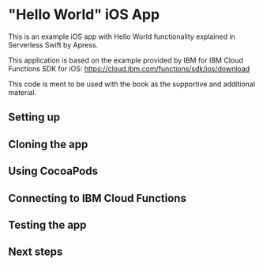 # "Hello World" iOS App
This is an example iOS app with Hello World functionality explained in Serverless Swift by Apress.

This application is based on the example provided by IBM for IBM Cloud Functions SDK for iOS: https://cloud.ibm.com/functions/sdk/ios/download 

This code is ment to be used with the book as the supportive and additional material.

## Setting up

## Cloning the app

## Using CocoaPods

## Connecting to IBM Cloud Functions

## Testing the app

## Next steps
